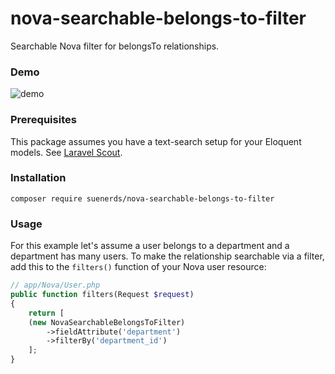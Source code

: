 # nova-searchable-belongs-to-filter
Searchable Nova filter for belongsTo relationships.

### Demo

![demo](https://user-images.githubusercontent.com/4764281/69803436-76184200-11dc-11ea-9c19-4eacf1ba3b4c.gif)

### Prerequisites

This package assumes you have a text-search setup for your Eloquent models. See [Laravel Scout](https://laravel.com/docs/master/scout).

### Installation

`composer require suenerds/nova-searchable-belongs-to-filter`

### Usage

For this example let's assume a user belongs to a department and a department has many users.
To make the relationship searchable via a filter, add this to the `filters()` function of your Nova user resource:

```php
// app/Nova/User.php
public function filters(Request $request)
{
    return [
	(new NovaSearchableBelongsToFilter)
	    ->fieldAttribute('department')
	    ->filterBy('department_id')
    ];
}
```
